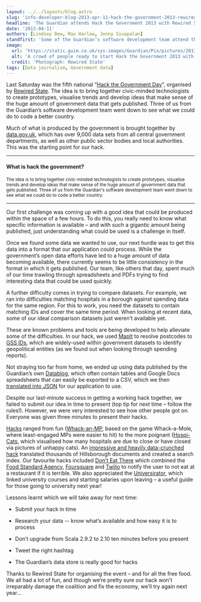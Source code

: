 ```yaml
---
layout: ../../layouts/blog.astro
slug: 'info-developer-blog-2013-apr-11-hack-the-government-2013-rewired-state'
headline: 'The Guardian attends Hack the Government 2013 with Rewired State'
date: '2013-04-11'
authors: [Lindsey Dew, Max Harlow, Jenny Sivapalan]
standfirst: 'Some of the Guardian’s software development team attend the annual event exploring government data and creative uses of technology'
image:
  url: 'https://static.guim.co.uk/sys-images/Guardian/Pix/pictures/2013/4/11/1365689310738/rws.jpg'
  alt: 'A crowd of people ready to start Hack the Government 2013 with Rewired State'
  credit: 'Photograph: Rewired State'
tags: [Data journalism, Government data]
---
```


Last Saturday was the fifth national “[Hack the Government Day](http://rewiredstate.org/hacks/national-hack-the-government-2013)”, organised by [Rewired State](http://rewiredstate.org/). The idea is to bring together civic-minded technologists to create prototypes, visualise trends and develop ideas that make sense of the huge amount of government data that gets published. Three of us from the Guardian’s software development team went down to see what we could do to code a better country.

Much of what is produced by the government is brought together by [data.gov.uk](http://data.gov.uk/), which has over 9,000 data sets from all central government departments, as well as other public sector bodies and local authorities. This was the starting point for our hack.

<hr>
              <hgroup>
              <h4>What is hack the government?</h3>
              <small>The idea is to bring together civic-minded technologists to create 
prototypes, visualise trends and develop ideas that make sense of the 
huge amount of government data that gets published. Three of us from the
 Guardian's software development team went down to see what we could do 
to code a better country.</small>
            </hgroup>
            <hr>
    

Our first challenge was coming up with a good idea that could be produced within the space of a few hours. To do this, you really need to know what specific information is available – and with such a gigantic amount being published, just understanding what could be used is a challenge in itself.

Once we found some data we wanted to use, our next hurdle was to get this data into a format that our application could process. While the government’s open data efforts have led to a huge amount of data becoming available, there currently seems to be little consistency in the format in which it gets published. Our team, like others that day, spent much of our time trawling through spreadsheets and PDFs trying to find interesting data that could be used quickly.

A further difficulty comes in trying to compare datasets. For example, we ran into difficulties matching hospitals in a borough against spending data for the same region. For this to work, you need the datasets to contain matching IDs and cover the same time period. When looking at recent data, some of our ideal comparison datasets just weren’t available yet.

These are known problems and tools are being developed to help alleviate some of the difficulties. In our hack, we used [MapIt](http://mapit.mysociety.org/) to resolve postcodes to [GSS IDs](http://en.wikipedia.org/wiki/ONS_coding_system#List_of_codes_introduced_in_2011), which are widely-used within government datasets to identify geopolitical entities (as we found out when looking through spending reports).

Not straying too far from home, we ended up using data published by the Guardian’s own [Datablog](http://www.guardian.co.uk/news/datablog), which often contain tables and Google Docs spreadsheets that can easily be exported to a CSV, which we then [translated into JSON](https://github.com/darwin/csv2json) for our application to use.

Despite our last-minute success in getting a working hack together, we failed to submit our idea in time to present (top tip for next time – follow the rules!). However, we were very interested to see how other people got on. Everyone was given three minutes to present their hacks.

[Hacks](http://hacks.rewiredstate.org/events/nhtg-13) ranged from fun ([Whack-an-MP](http://hacks.rewiredstate.org/events/nhtg-13/whack-an-mp), based on the game Whack-a-Mole, where least-engaged MPs were easier to hit) to the more poignant ([Hospi-Cats](http://hacks.rewiredstate.org/events/nhtg-13/hospi-cats), which visualised how many hospitals are due to close or have closed via pictures of unhappy cats). An [impressive and heavily data-crunched hack](http://hacks.rewiredstate.org/events/nhtg-13/hillsborough-unlocked) translated thousands of Hillsborough documents and created a search index. Our favourite hacks included [Don’t Eat There](http://hacks.rewiredstate.org/events/nhtg-13/dont-eat-there) which combined the [Food Standard Agency](http://www.food.gov.uk/), [Foursquare](https://foursquare.com/) and [Twilio](http://www.twilio.com/) to notify the user to not eat at a restaurant if it is terrible. We also appreciated the [Universirator](http://hacks.rewiredstate.org/events/nhtg-13/universirator), which linked university courses and starting salaries upon leaving – a useful guide for those going to university next year!

Lessons learnt which we will take away for next time:

*   Submit your hack in time
    
*   Research your data -- know what’s available and how easy it is to process
    
*   Don’t upgrade from Scala 2.9.2 to 2.10 ten minutes before you present
    
*   Tweet the right hashtag
    
*   The Guardian’s data store is really good for hacks

Thanks to Rewired State for organising the event – and for all the free food. We all had a lot of fun, and though we’re pretty sure our hack won’t irreparably damage the coalition and fix the economy, we’ll try again next year…
